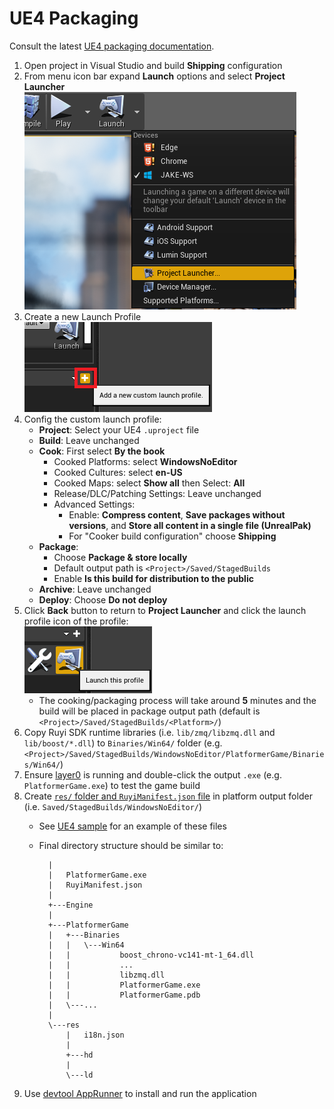 # UE4 Packaging

Consult the latest [UE4 packaging documentation](https://docs.unrealengine.com/latest/INT/Engine/Basics/Projects/Packaging/index.html).

1. Open project in Visual Studio and build __Shipping__ configuration
1. From menu icon bar expand __Launch__ options and select __Project Launcher__  
    ![](/docs/img/ue4_launch_project_launcher.png)
1. Create a new Launch Profile  
    ![](/docs/img/ue4_add_custom_launch_profile.png)
1. Config the custom launch profile:  
    - __Project__: Select your UE4 `.uproject` file
    - __Build__: Leave unchanged
    - __Cook__: First select __By the book__
        - Cooked Platforms: select __WindowsNoEditor__
        - Cooked Cultures: select __en-US__
        - Cooked Maps: select __Show all__ then Select: __All__
        - Release/DLC/Patching Settings: Leave unchanged
        - Advanced Settings:
            - Enable: __Compress content__, __Save packages without versions__, and __Store all content in a single file (UnrealPak)__
            - For "Cooker build configuration" choose __Shipping__
    - __Package__:
        - Choose __Package & store locally__
        - Default output path is `<Project>/Saved/StagedBuilds`
        - Enable __Is this build for distribution to the public__
    - __Archive__: Leave unchanged
    - __Deploy__: Choose __Do not deploy__
1. Click __Back__ button to return to __Project Launcher__ and click the launch profile icon of the profile:  
    ![](/docs/img/ue4_launch_profile.png)
    - The cooking/packaging process will take around __5__ minutes and the build will be placed in package output path (default is `<Project>/Saved/StagedBuilds/<Platform>/`)
1. Copy Ruyi SDK runtime libraries (i.e. `lib/zmq/libzmq.dll` and `lib/boost/*.dll`) to `Binaries/Win64/` folder (e.g. `<Project>/Saved/StagedBuilds/WindowsNoEditor/PlatformerGame/Binaries/Win64/`)
1. Ensure [layer0](layer0) is running and double-click the output `.exe` (e.g. `PlatformerGame.exe`) to test the game build
1. Create [`res/` folder and `RuyiManifest.json` file](app_metadata.md) in platform output folder (i.e. `Saved/StagedBuilds/WindowsNoEditor/`)
    - See [UE4 sample](https://github.com/subor/sample_ue4_platformer/tree/master/Pack) for an example of these files
    - Final directory structure should be similar to:  

            |   
            |   PlatformerGame.exe
            |   RuyiManifest.json
            |   
            +---Engine
            |                   
            +---PlatformerGame
            |   +---Binaries
            |   |   \---Win64
            |   |           boost_chrono-vc141-mt-1_64.dll
            |   |           ...
            |   |           libzmq.dll
            |   |           PlatformerGame.exe
            |   |           PlatformerGame.pdb
            |   \---...
            |               
            \---res
                |   i18n.json
                |   
                +---hd
                |       
                \---ld

1. Use [devtool AppRunner](devtool.md) to install and run the application